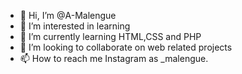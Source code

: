 - 👋 Hi, I’m @A-Malengue
- 👀 I’m interested in learning
- 🌱 I’m currently learning HTML,CSS and PHP
- 💞️ I’m looking to collaborate on web related projects
- 📫 How to reach me Instagram as _malengue.

<!---
A-Malengue/A-Malengue is a ✨ special ✨ repository because its `README.md` (this file) appears on your GitHub profile.
You can click the Preview link to take a look at your changes.
--->
